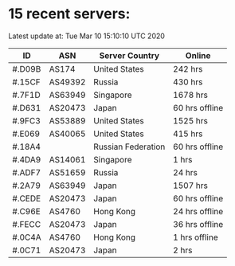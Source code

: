 # 15 recent servers:

Latest update at: Tue Mar 10 15:10:10 UTC 2020

| ID | ASN | Server Country | Online |
| -- | --- | -------------- | ------ |
| #.D09B | AS174 | United States | 242 hrs |
| #.15CF | AS49392 | Russia | 430 hrs |
| #.7F1D | AS63949 | Singapore | 1678 hrs |
| #.D631 | AS20473 | Japan | 60 hrs offline |
| #.9FC3 | AS53889 | United States | 1525 hrs |
| #.E069 | AS40065 | United States | 415 hrs |
| #.18A4 |  | Russian Federation | 60 hrs offline |
| #.4DA9 | AS14061 | Singapore | 1 hrs |
| #.ADF7 | AS51659 | Russia | 24 hrs |
| #.2A79 | AS63949 | Japan | 1507 hrs |
| #.CEDE | AS20473 | Japan | 60 hrs offline |
| #.C96E | AS4760 | Hong Kong | 24 hrs offline |
| #.FECC | AS20473 | Japan | 36 hrs offline |
| #.0C4A | AS4760 | Hong Kong | 1 hrs offline |
| #.0C71 | AS20473 | Japan | 2 hrs |


